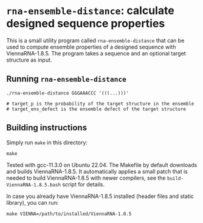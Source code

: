 # `rna-ensemble-distance`: calculate designed sequence properties

This is a small utility program called `rna-ensemble-distance` that
can be used to compute ensemble properties of a designed sequence with
ViennaRNA-1.8.5.  The program takes a sequence and an optional target
structure as input.

## Running `rna-ensemble-distance`

```
./rna-ensemble-distance GGGAAACCC '(((...)))'

# target_p is the probability of the target structure in the ensemble
# target_ens_defect is the ensemble defect of the target structure
```

## Building instructions

Simply run `make` in this directory:

```
make
```

Tested with gcc-11.3.0 on Ubuntu 22.04. The Makefile by default
downloads and builds ViennaRNA-1.8.5. It automatically applies a small
patch that is needed to build ViennaRNA-1.8.5 with newer compilers,
see the `build-ViennaRNA-1.8.5.bash` script for details.

In case you already have ViennaRNA-1.8.5 installed (header files and
static library), you can run:

```
make VIENNA=/path/to/installed/ViennaRNA-1.8.5
```
